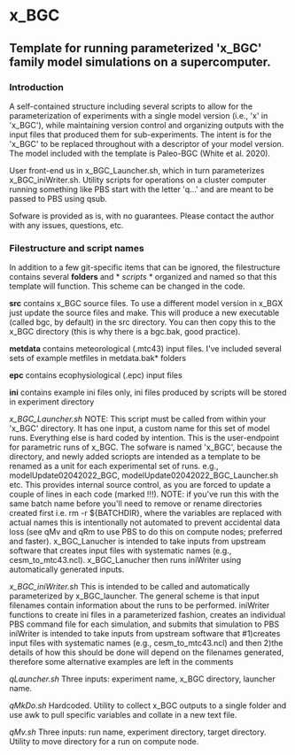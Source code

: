 # x_BGC
## Template for running parameterized 'x_BGC' family model simulations on a supercomputer.

### Introduction
A self-contained structure including several scripts to allow for the parameterization of experiments with a single model version (i.e., 'x' in 'x_BGC'), while maintaining version control and organizing outputs with the input files that produced them for sub-experiments.
The intent is for the 'x_BGC' to be replaced throughout with a descriptor of your model version. The model included with the template is Paleo-BGC (White et al. 2020).

User front-end us in x_BGC_Launcher.sh, which in turn parameterizes x_BGC_iniWriter.sh.
Utility scripts for operations on a cluster computer running something like PBS start with the letter 'q...' and are meant to be passed to PBS using qsub.

Sofware is provided as is, with no guarantees. Please contact the author with any issues, questions, etc.

### Filestructure and script names
In addition to a few git-specific items that can be ignored, the filestructure contains several **folders** and * *scripts* * organized and named so that this template will function. This scheme can be changed in the code.

**src** contains x_BGC source files. To use a different model version in x_BGX just update the source files and make. This will produce a new executable (called bgc, by default) in the src directory. You can then copy this to the x_BGC directory (this is why there is a bgc.bak, good practice).

**metdata** contains meteorological (.mtc43) input files. I've included several sets of example metfiles in metdata.bak* folders

**epc** contains ecophysiological (.epc) input files

**ini** contains example ini files only, ini files produced by scripts will be stored in experiment directory

_x_BGC_Launcher.sh_ NOTE: This script must be called from within your 'x_BGC' directory. It has one input, a custom name for this set of model runs. Everything else is hard coded by intention. This is the user-endpoint for parametric runs of x_BGC. The sofware is named 'x_BGC', because the directory, and newly added scriopts are intended as a template to be renamed as a unit for each experimental set of runs.  e.g., modelUpdate02042022_BGC, modelUpdate02042022_BGC_Launcher.sh etc. This provides internal source control, as you are forced to update a couple of lines in each code (marked !!!). NOTE: if you've run this with the same batch name before you'll need to remove or rename directories created first i.e. rm -r ${BATCHDIR}, where the variables are replaced with actual names this is intentionally not automated to prevent accidental data loss (see qMv and qRm to use PBS to do this on compute nodes; preferred and faster). x_BGC_Lanucher is intended to take inputs from upstream software that creates input files with systematic names (e.g., cesm_to_mtc43.ncl). x_BGC_Lanucher then runs iniWriter using automatically generated inputs.

_x_BGC_iniWriter.sh_ This is intended to be called and automatically parameterized by x_BGC_launcher. The general scheme is that input filenames contain information about the runs to be performed. iniWriter functions to create ini files in a parameterized fashion, creates an individual PBS command file for each simulation, and submits that simulation to PBS iniWriter is intended to take inputs from upstream software that
#1)creates input files with systematic names (e.g., cesm_to_mtc43.ncl) and then 2)the details of how this should be done will depend on the filenames generated, therefore some alternative examples are left in the comments

_qLauncher.sh_ Three inputs:  experiment name, x_BGC directory, launcher name. 

_qMkDo.sh_ Hardcoded. Utility to collect x_BGC outputs to a single folder and use awk to pull specific variables and collate in a new text file.

_qMv.sh_ Three inputs: run name, experiment directory, target directory. Utility to move directory for a run on compute node.

